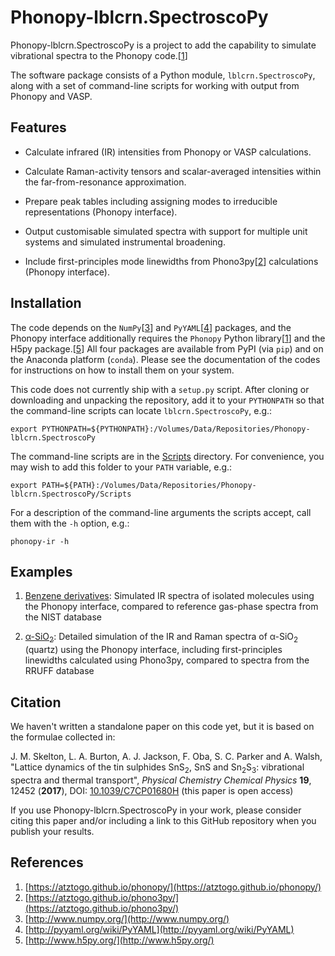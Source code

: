 # Phonopy-lblcrn.SpectroscoPy

Phonopy-lblcrn.SpectroscoPy is a project to add the capability to simulate vibrational spectra to the Phonopy code.[[1](#Ref1)]

The software package consists of a Python module, `lblcrn.SpectroscoPy`, along with a set of command-line scripts for working with output from Phonopy and VASP.


## Features

* Calculate infrared (IR) intensities from Phonopy or VASP calculations.

* Calculate Raman-activity tensors and scalar-averaged intensities within the far-from-resonance approximation.

* Prepare peak tables including assigning modes to irreducible representations (Phonopy interface).

* Output customisable simulated spectra with support for multiple unit systems and simulated instrumental broadening.

* Include first-principles mode linewidths from Phono3py[[2](#Ref2)] calculations (Phonopy interface).


## Installation

The code depends on the `NumPy`[[3](#Ref3)] and `PyYAML`[[4](#Ref4)] packages, and the Phonopy interface additionally requires the `Phonopy` Python library[[1](#Ref1)] and the H5py package.[[5](#Ref5)]
All four packages are available from PyPI (via `pip`) and on the Anaconda platform (`conda`).
Please see the documentation of the codes for instructions on how to install them on your system.

This code does not currently ship with a `setup.py` script.
After cloning or downloading and unpacking the repository, add it to your `PYTHONPATH` so that the command-line scripts can locate `lblcrn.SpectroscoPy`, e.g.:

`export PYTHONPATH=${PYTHONPATH}:/Volumes/Data/Repositories/Phonopy-lblcrn.SpectroscoPy`

The command-line scripts are in the [Scripts](./Scripts) directory.
For convenience, you may wish to add this folder to your `PATH` variable, e.g.:

`export PATH=${PATH}:/Volumes/Data/Repositories/Phonopy-lblcrn.SpectroscoPy/Scripts`

For a description of the command-line arguments the scripts accept, call them with the `-h` option, e.g.:

`phonopy-ir -h`


## Examples

1. [Benzene derivatives](./Examples/Benzene-Derivatives): Simulated IR spectra of isolated molecules using the Phonopy interface, compared to reference gas-phase spectra from the NIST database

2. [&alpha;-SiO<sub>2</sub>](./Examples/a-SiO2): Detailed simulation of the IR and Raman spectra of &alpha;-SiO<sub>2</sub> (quartz) using the Phonopy interface, including first-principles linewidths calculated using Phono3py, compared to spectra from the RRUFF database


## Citation

We haven't written a standalone paper on this code yet, but it is based on the formulae collected in:

J. M. Skelton, L. A. Burton, A. J. Jackson, F. Oba, S. C. Parker and A. Walsh, "Lattice dynamics of the tin sulphides SnS<sub>2</sub>, SnS and Sn<sub>2</sub>S<sub>3</sub>: vibrational spectra and thermal transport", *Physical Chemistry Chemical Physics* **19**, 12452 (**2017**), DOI: [10.1039/C7CP01680H](https://doi.org/10.1039/C7CP01680H) (this paper is open access)

If you use Phonopy-lblcrn.SpectroscoPy in your work, please consider citing this paper and/or including a link to this GitHub repository when you publish your results.


## References

1. <a name="Ref1"></a>[https://atztogo.github.io/phonopy/](https://atztogo.github.io/phonopy/)
2. <a name="Ref2"></a>[https://atztogo.github.io/phono3py/](https://atztogo.github.io/phono3py/)
3. <a name="Ref3"></a>[http://www.numpy.org/](http://www.numpy.org/)
4. <a name="Ref4"></a>[http://pyyaml.org/wiki/PyYAML](http://pyyaml.org/wiki/PyYAML)
5. <a name="Ref5"></a>[http://www.h5py.org/](http://www.h5py.org/)
